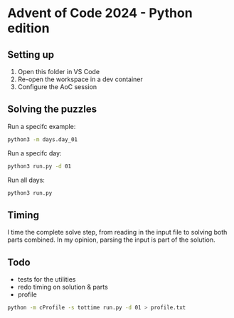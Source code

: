# Advent of Code 2024 - Python edition


## Setting up
1. Open this folder in VS Code
1. Re-open the workspace in a dev container
1. Configure the AoC session

## Solving the puzzles

Run a specifc example:
```bash
python3 -m days.day_01
```

Run a specifc day:
```bash
python3 run.py -d 01
```

Run all days:
```bash
python3 run.py
```

## Timing

I time the complete solve step, from reading in the input file to solving both parts combined. In my opinion, parsing the input is part of the solution.

## Todo
- tests for the utilities
- redo timing on solution & parts
- profile
```bash
python -m cProfile -s tottime run.py -d 01 > profile.txt
```
